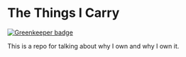 # The Things I Carry

[![Greenkeeper badge](https://badges.greenkeeper.io/RichardLitt/things-i-carry.svg)](https://greenkeeper.io/)

This is a repo for talking about why I own and why I own it.
